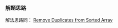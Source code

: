 ### 解题思路
解法思路同：
[Remove Duplicates from Sorted Array](https://leetcode.com/remove-duplicates-from-sorted-array/description/)
